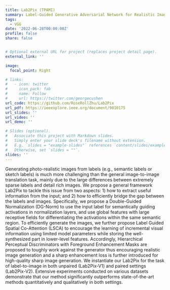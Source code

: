 ```yaml
---
title: Lab2Pix (TPAMI)
summary: Label-Guided Generative Adversarial Network for Realistic Image Synthesis
tags:
  - VGG
date: '2022-06-28T00:00:00Z'
profile: false
share: false


# Optional external URL for project (replaces project detail page).
external_link: ''

image:
  focal_point: Right

# links:
#   - icon: twitter
#     icon_pack: fab
#     name: Follow
#     url: https://twitter.com/georgecushen
url_code: https://github.com/RoseRollZhu/Lab2Pix
url_pdf: https://ieeexplore.ieee.org/document/9810175
url_slides: ''
url_video: ''
url_demo: ''

# Slides (optional).
#   Associate this project with Markdown slides.
#   Simply enter your slide deck's filename without extension.
#   E.g. `slides = "example-slides"` references `content/slides/example-slides.md`.
#   Otherwise, set `slides = ""`.
slides: ''
---
```


Generating photo-realistic images from labels (e.g., semantic labels or sketch labels) is much more challenging than the general image-to-image translation task, mainly due to the large differences between extremely sparse labels and detail rich images. We propose a general framework Lab2Pix to tackle this issue from two aspects: 1) how to extract useful information from the input; and 2) how to efficiently bridge the gap between the labels and images. Specifically, we propose a Double-Guided Normalization (DG-Norm) to use the input label for semantically guiding activations in normalization layers, and use global features with large receptive fields for differentiating the activations within the same semantic region. To efficiently generate the images, we further propose Label Guided Spatial Co-Attention (LSCA) to encourage the learning of incremental visual information using limited model parameters while storing the well-synthesized part in lower-level features. Accordingly, Hierarchical Perceptual Discriminators with Foreground Enhancement Masks are proposed to toughly work against the generator thus encouraging realistic image generation and a sharp enhancement loss is further introduced for high-quality sharp image generation. We instantiate our Lab2Pix for the task of label-to-image in both unpaired (Lab2Pix-V1) and paired settings (Lab2Pix-V2). Extensive experiments conducted on various datasets demonstrate that our method significantly outperforms state-of-the-art methods quantitatively and qualitatively in both settings.